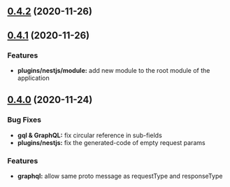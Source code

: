 ## [0.4.2](https://github.com/whale-labs/proto-converter/compare/v0.4.1...v0.4.2) (2020-11-26)

## [0.4.1](https://github.com/whale-labs/proto-converter/compare/v0.4.0...v0.4.1) (2020-11-26)

### Features

- **plugins/nestjs/module:** add new module to the root module of the application

## [0.4.0](https://github.com/whale-labs/proto-converter/compare/v0.3.0...v0.4.0) (2020-11-24)

### Bug Fixes

- **gql & GraphQL:** fix circular reference in sub-fields
- **plugins/nestjs:** fix the generated-code of empty request params

### Features

- **graphql:** allow same proto message as requestType and responseType
